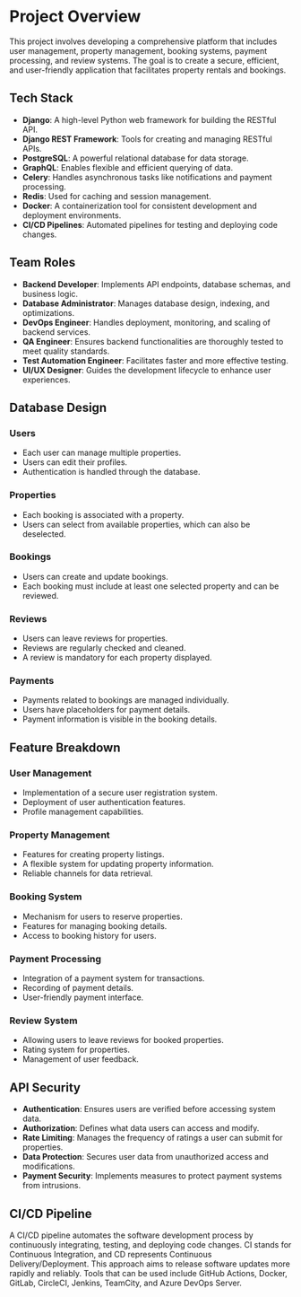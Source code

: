 # Project Overview

This project involves developing a comprehensive platform that includes user management, property management, booking systems, payment processing, and review systems. The goal is to create a secure, efficient, and user-friendly application that facilitates property rentals and bookings.

## Tech Stack

- **Django**: A high-level Python web framework for building the RESTful API.
- **Django REST Framework**: Tools for creating and managing RESTful APIs.
- **PostgreSQL**: A powerful relational database for data storage.
- **GraphQL**: Enables flexible and efficient querying of data.
- **Celery**: Handles asynchronous tasks like notifications and payment processing.
- **Redis**: Used for caching and session management.
- **Docker**: A containerization tool for consistent development and deployment environments.
- **CI/CD Pipelines**: Automated pipelines for testing and deploying code changes.

## Team Roles

- **Backend Developer**: Implements API endpoints, database schemas, and business logic.
- **Database Administrator**: Manages database design, indexing, and optimizations.
- **DevOps Engineer**: Handles deployment, monitoring, and scaling of backend services.
- **QA Engineer**: Ensures backend functionalities are thoroughly tested to meet quality standards.
- **Test Automation Engineer**: Facilitates faster and more effective testing.
- **UI/UX Designer**: Guides the development lifecycle to enhance user experiences.

## Database Design

### Users
- Each user can manage multiple properties.
- Users can edit their profiles.
- Authentication is handled through the database.

### Properties
- Each booking is associated with a property.
- Users can select from available properties, which can also be deselected.

### Bookings
- Users can create and update bookings.
- Each booking must include at least one selected property and can be reviewed.

### Reviews
- Users can leave reviews for properties.
- Reviews are regularly checked and cleaned.
- A review is mandatory for each property displayed.

### Payments
- Payments related to bookings are managed individually.
- Users have placeholders for payment details.
- Payment information is visible in the booking details.

## Feature Breakdown

### User Management
- Implementation of a secure user registration system.
- Deployment of user authentication features.
- Profile management capabilities.

### Property Management
- Features for creating property listings.
- A flexible system for updating property information.
- Reliable channels for data retrieval.

### Booking System
- Mechanism for users to reserve properties.
- Features for managing booking details.
- Access to booking history for users.

### Payment Processing
- Integration of a payment system for transactions.
- Recording of payment details.
- User-friendly payment interface.

### Review System
- Allowing users to leave reviews for booked properties.
- Rating system for properties.
- Management of user feedback.

## API Security

- **Authentication**: Ensures users are verified before accessing system data.
- **Authorization**: Defines what data users can access and modify.
- **Rate Limiting**: Manages the frequency of ratings a user can submit for properties.
- **Data Protection**: Secures user data from unauthorized access and modifications.
- **Payment Security**: Implements measures to protect payment systems from intrusions.

## CI/CD Pipeline

A CI/CD pipeline automates the software development process by continuously integrating, testing, and deploying code changes. CI stands for Continuous Integration, and CD represents Continuous Delivery/Deployment. This approach aims to release software updates more rapidly and reliably. Tools that can be used include GitHub Actions, Docker, GitLab, CircleCI, Jenkins, TeamCity, and Azure DevOps Server.

